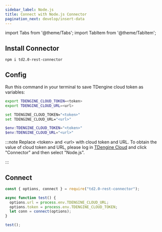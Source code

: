 ```yaml
---
sidebar_label: Node.js
title: Connect with Node.js Connector
pagination_next: develop/insert-data
---
```

import Tabs from '@theme/Tabs';
import TabItem from '@theme/TabItem';

## Install Connector

```bash
npm i td2.0-rest-connector
```
## Config

Run this command in your terminal to save TDengine cloud token as variables:

<Tabs defaultValue="bash">
<TabItem value="bash" label="Bash">

```bash
export TDENGINE_CLOUD_TOKEN=<token>
export TDENGINE_CLOUD_URL=<url>
```

</TabItem>
<TabItem value="cmd" label="CMD">

```bash
set TDENGINE_CLOUD_TOKEN="<token>"
set TDENGINE_CLOUD_URL="<url>"
```

</TabItem>
<TabItem value="powershell" label="Powershell">

```powershell
$env:TDENGINE_CLOUD_TOKEN="<token>"
$env:TDENGINE_CLOUD_URL="<url>"
```

</TabItem>
</Tabs>


<!-- exclude -->
:::note
Replace  <token\> and <url\> with cloud token and URL.
To obtain the value of cloud token and URL, please log in [TDengine Cloud](https://cloud.tdengine.com) and click "Connector" and then select "Node.js".

:::
<!-- exclude-end -->

## Connect

```javascript
const { options, connect } = require("td2.0-rest-connector");

async function test() {
  options.url = process.env.TDENGINE_CLOUD_URL;
  options.token = process.env.TDENGINE_CLOUD_TOKEN;
  let conn = connect(options);
}

test();
```

